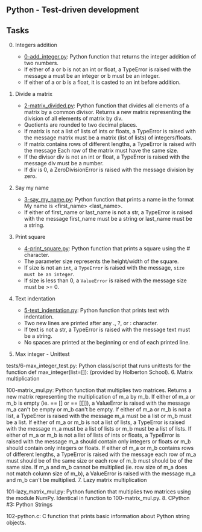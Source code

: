 ## Python - Test-driven development

## Tasks

0. Integers addition

	- [0-add_integer.py](https://github.com/Callistus25/alx-higher_level_programming/blob/master/0x07-python-test_driven_development/0-add_integer.py): Python function that returns the integer addition of two numbers.
	- If either of a or b is not an int or float, a TypeError is raised with the message a must be an integer or b must be an integer.
	- If either of a or b is a float, it is casted to an int before addition.

1. Divide a matrix

	- [2-matrix_divided.py](https://github.com/Callistus25/alx-higher_level_programming/blob/master/0x07-python-test_driven_development/2-matrix_divided.py): Python function that divides all elements of a matrix by a common divisor.
Returns a new matrix representing the division of all elements of matrix by div.
	- Quotients are rounded to two decimal places.
	- If matrix is not a list of lists of ints or floats, a TypeError is raised with the message matrix must be a matrix (list of lists) of integers/floats.
	- If matrix contains rows of different lengths, a TypeError is raised with the message Each row of the matrix must have the same size.
	- If the divisor div is not an int or float, a TypeError is raised with the message div must be a number.
	- If div is 0, a ZeroDivisionError is raised with the message division by zero.

2. Say my name

	- [3-say_my_name.py](https://github.com/Callistus25/alx-higher_level_programming/blob/master/0x07-python-test_driven_development/3-say_my_name.py): Python function that prints a name in the format My name is <first_name> <last_name>.
	- If either of first_name or last_name is not a str, a TypeError is raised with the message first_name must be a string or last_name must be a string.

3. Print square

	- [4-print_square.py](https://github.com/Callistus25/alx-higher_level_programming/blob/master/0x07-python-test_driven_development/4-print_square.py): Python function that prints a square using the # character.
	- The parameter size represents the height/width of the square.
	- If size is not an `int`, a `TypeError` is raised with the message, `size must be an integer`.
	- If size is less than 0, a `ValueError` is raised with the message size must be >= 0.

4. Text indentation

	- [5-text_indentation.py](https://github.com/Callistus25/alx-higher_level_programming/blob/master/0x07-python-test_driven_development/5-text_indentation.py): Python function that prints text with indentation.
	- Two new lines are printed after any ., ?, or : character.
	- If text is not a str, a TypeError is raised with the message text must be a string.
	- No spaces are printed at the beginning or end of each printed line.

5. Max integer - Unittest

tests/6-max_integer_test.py: Python class/script that runs unittests for the function def max_integer(list=[]): (provided by Holberton School).
6. Matrix multiplication

100-matrix_mul.py: Python function that multiplies two matrices.
Returns a new matrix representing the multiplication of m_a by m_b.
If either of m_a or m_b is empty (ie. == [] or == [[]]), a ValueError is raised with the message m_a can't be empty or m_b can't be empty.
If either of m_a or m_b is not a list, a TypeError is raised with the message m_a must be a list or m_b must be a list.
If either of m_a or m_b is not a list of lists, a TypeError is raised with the message m_a must be a list of lists or m_b must be a list of lists.
If either of m_a or m_b is not a list of lists of ints or floats, a TypeError is raised with the message m_a should contain only integers or floats or m_b should contain only integers or floats.
If either of m_a or m_b contains rows of different lengths, a TypeError is raised with the message each row of m_a must should be of the same size or each row of m_b must should be of the same size.
If m_a and m_b cannot be multiplied (ie. row size of m_a does not match column size of m_b), a ValueError is raised with the message m_a and m_b can't be multiplied.
7. Lazy matrix multiplication

101-lazy_matrix_mul.py: Python function that multiplies two matrices using the module NumPy.
Identical in function to 100-matrix_mul.py.
8. CPython #3: Python Strings

102-python.c: C function that prints basic information about Python string objects.
